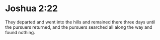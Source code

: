 # Joshua 2:22

They departed and went into the hills and remained there three days until the pursuers returned, and the pursuers searched all along the way and found nothing.
